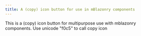 ```yaml
---
title: A (copy) icon button for use in mBlazonry components
---
```


This is a (copy) icon button for multipurpose use with mblazonry components. Use unicode "f0c5" to call copy icon